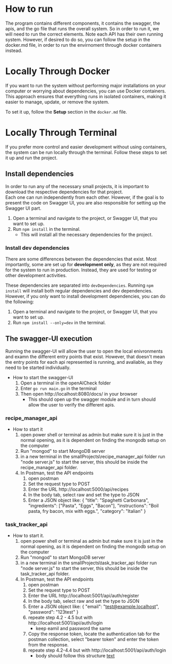 # How to run

The program contains different components, it contains the swagger, the apis, and the go file that runs the overall system. So in order to run it, we will need to run the correct elements. Note each API has their own running system. However, if desired to do so, you can follow the setup in the docker.md file, in order to run the envirnoment through docker containers instead.

# Locally Through Docker

If you want to run the system without performing major installations on your computer or worrying about dependencies, you can use Docker containers. This approach ensures that everything runs in isolated containers, making it easier to manage, update, or remove the system.

To set it up, follow the **Setup** section in the `docker.md` file.

# Locally Through Terminal

If you prefer more control and easier development without using containers, the system can be run locally through the terminal. Follow these steps to set it up and run the project.

## Install dependencies

In order to run any of the necessary small projects, it is important to download the respective dependencies for that project.  
Each one can run independently from each other. However, if the goal is to present the code on Swagger UI, you are also responsible for setting up the Swagger UI part.

1. Open a terminal and navigate to the project, or Swagger UI, that you want to set up.  
2. Run `npm install` in the terminal.  
   - This will install all the necessary dependencies for the project.

### Install dev dependencies

There are some differences between the dependencies that exist. Most importantly, some are set up for **development only**, as they are not required for the system to run in production. Instead, they are used for testing or other development activities.  

These dependencies are separated into `devDependencies`. Running `npm install` will install both regular dependencies and dev dependencies. However, if you only want to install development dependencies, you can do the following:

1. Open a terminal and navigate to the project, or Swagger UI, that you want to set up.  
2. Run `npm install --only=dev` in the terminal.  


## The swagger-UI execution

Running the swagger-UI will allow the user to open the local enivronments and examn the different entry points that exist.  However, that doesn't mean the entry points for each api represented is running, and avaliable, as they need to be started individually.

- How to start the swagger-UI
    1. Open a terminal in the openAICheck folder
    2. Enter `go run main.go` in the terminal
    3. Then open http://localhost:8080/docs/ in your browser
        - This should open up the swagger module and in turn should allow the user to verify the different apis.

### recipe_manager_api

- How to start it
    1. open power shell or terminal as admin but make sure it is just in the normal opening, as it is dependent on finding the mongodb setup on the computer
    2. Run "mongod" to start MongoDB server
    3. in a new terminal in the smallProjects\recipe_manager_api folder run "node server.js" to start the server, this should be inside the recipe_manager_api folder.
    4. In Postman, test the API endpoints
        1. open postman 
        2. Set the request type to POST
        3. Enter the URL http://localhost:5000/api/recipes
        4. In the body tab, select raw and set the type to JSON
        5. Enter a JSON object like: {
            "title": "Spaghetti Carbonara",
            "ingredients": ["Pasta", "Eggs", "Bacon"],
            "instructions": "Boil pasta, fry bacon, mix with eggs.",
            "category": "Italian"
        }

### task_tracker_api

- How to start it.
    1. open power shell or terminal as admin but make sure it is just in the normal opening, as it is dependent on finding the mongodb setup on the computer
    2. Run "mongod" to start MongoDB server
    3. in a new terminal in the smallProjects\task_tracker_api folder run "node server.js" to start the server, this should be inside the task_tracker_api folder.
    4. In Postman, test the API endpoints
        1. open postman 
        2. Set the request type to POST
        3. Enter the URL http://localhost:5001/api/auth/register
        4. In the body tab, select raw and set the type to JSON
        5. Enter a JSON object like: {
            "email": "test@example.localhost",
            "password": "123test"
        }
        6. repeate step 4.2 - 4.5 but with http://localhost:5001/api/auth/login
            - keep eamil and password the same
        7. Copy the response token, locate the authentication tab for the postman collection, select "bearer token" and enter the token from the response.
        8. repeate step 4.2-4.4 but with http://localhost:5001/api/auth/login
            - body should follow this structure [text](../smallProjects/task_tracker_api/models/task.js)